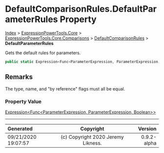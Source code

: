 ﻿# DefaultComparisonRules.DefaultParameterRules Property

[Index](../index.md) > [ExpressionPowerTools.Core](ExpressionPowerTools.Core.a.md) > [ExpressionPowerTools.Core.Comparisons](ExpressionPowerTools.Core.Comparisons.n.md) > [DefaultComparisonRules](ExpressionPowerTools.Core.Comparisons.DefaultComparisonRules.cs.md) > **DefaultParameterRules**

Gets the default rules for parameters.

```csharp
public static Expression<Func<ParameterExpression, ParameterExpression, Boolean>> DefaultParameterRules { get; }
```

## Remarks

The type, name, and "by reference" flags must all be equal.

### Property Value

 [Expression&lt;Func&lt;ParameterExpression, ParameterExpression, Boolean>>](https://docs.microsoft.com/dotnet/api/system.linq.expressions.expression-1) 


---

| Generated | Copyright | Version |
| :-- | :-: | --: |
| 09/21/2020 19:07:57 | (c) Copyright 2020 Jeremy Likness. | 0.9.2-alpha |

